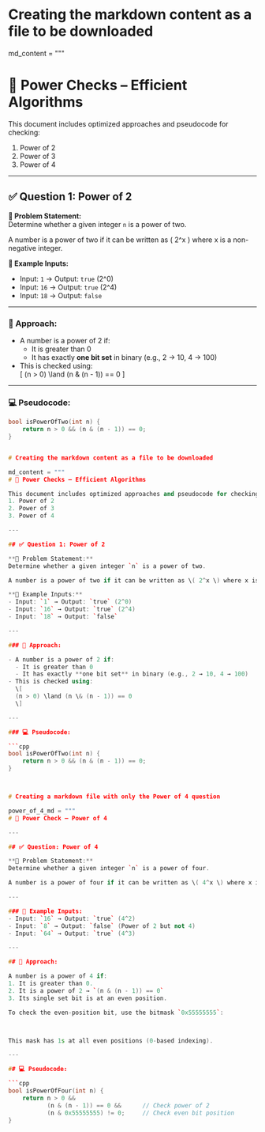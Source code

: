 # Creating the markdown content as a file to be downloaded

md_content = """
# 🔢 Power Checks – Efficient Algorithms

This document includes optimized approaches and pseudocode for checking:
1. Power of 2
2. Power of 3
3. Power of 4

---

## ✅ Question 1: Power of 2

**🧾 Problem Statement:**  
Determine whether a given integer `n` is a power of two.

A number is a power of two if it can be written as \( 2^x \) where x is a non-negative integer.

**🧪 Example Inputs:**
- Input: `1` → Output: `true` (2^0)
- Input: `16` → Output: `true` (2^4)
- Input: `18` → Output: `false`

---

### 🧠 Approach:

- A number is a power of 2 if:
  - It is greater than 0
  - It has exactly **one bit set** in binary (e.g., 2 → 10, 4 → 100)
- This is checked using:  
  \[
  (n > 0) \land (n \& (n - 1)) == 0
  \]

---

### 💻 Pseudocode:

```cpp
bool isPowerOfTwo(int n) {
    return n > 0 && (n & (n - 1)) == 0;
}


# Creating the markdown content as a file to be downloaded

md_content = """
# 🔢 Power Checks – Efficient Algorithms

This document includes optimized approaches and pseudocode for checking:
1. Power of 2
2. Power of 3
3. Power of 4

---

## ✅ Question 1: Power of 2

**🧾 Problem Statement:**  
Determine whether a given integer `n` is a power of two.

A number is a power of two if it can be written as \( 2^x \) where x is a non-negative integer.

**🧪 Example Inputs:**
- Input: `1` → Output: `true` (2^0)
- Input: `16` → Output: `true` (2^4)
- Input: `18` → Output: `false`

---

### 🧠 Approach:

- A number is a power of 2 if:
  - It is greater than 0
  - It has exactly **one bit set** in binary (e.g., 2 → 10, 4 → 100)
- This is checked using:  
  \[
  (n > 0) \land (n \& (n - 1)) == 0
  \]

---

### 💻 Pseudocode:

```cpp
bool isPowerOfTwo(int n) {
    return n > 0 && (n & (n - 1)) == 0;
}



# Creating a markdown file with only the Power of 4 question

power_of_4_md = """
# 🔢 Power Check – Power of 4

---

## ✅ Question: Power of 4

**🧾 Problem Statement:**  
Determine whether a given integer `n` is a power of four.

A number is a power of four if it can be written as \( 4^x \) where x is a non-negative integer.

---

### 🧪 Example Inputs:
- Input: `16` → Output: `true` (4^2)
- Input: `8` → Output: `false` (Power of 2 but not 4)
- Input: `64` → Output: `true` (4^3)

---

## 🧠 Approach:

A number is a power of 4 if:
1. It is greater than 0.
2. It is a power of 2 → `(n & (n - 1)) == 0`
3. Its single set bit is at an even position.

To check the even-position bit, use the bitmask `0x55555555`:



This mask has 1s at all even positions (0-based indexing).

---

## 💻 Pseudocode:

```cpp
bool isPowerOfFour(int n) {
    return n > 0 &&
           (n & (n - 1)) == 0 &&      // Check power of 2
           (n & 0x55555555) != 0;     // Check even bit position
}

